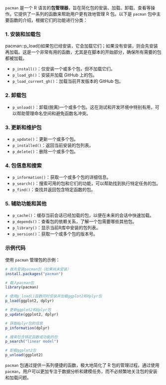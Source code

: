 `pacman` 是一个 R 语言的**包管理器**，旨在简化包的安装、加载、卸载、查看等操作。它提供了一系列的函数来帮助用户更有效地管理 R 包。以下是 `pacman` 包中主要函数的介绍，根据它们的功能进行分类：

### 1. 安装和加载包
pacman::p_load()如果包已经安装，它会加载它们；如果没有安装，则会先安装再加载。这是一个非常有用的函数，尤其是在脚本的开始部分，确保所有需要的包都被加载。
- `p_install()`：仅安装一个或多个包，但不加载它们。
- `p_load_gh()`：安装并加载 GitHub 上的包。
- `p_load_current_gh()`：加载当前开发版本的 GitHub 包。

### 2. 卸载包

- `p_unload()`：卸载(脱离)一个或多个包。这在测试和开发环境中特别有用，可以帮助管理命名空间和避免函数名冲突。

### 3. 更新和维护包

- `p_update()`：更新一个或多个包。
- `p_installed()`：返回当前安装的包列表。
- `p_delete()`：删除一个或多个包。

### 4. 包信息和搜索

- `p_information()`：获取一个或多个包的详细信息。
- `p_search()`：搜索可用的包和它们的功能，可以帮助找到执行特定任务的包。
- `p_find()`：查找并返回包含特定函数的包。

### 5. 辅助功能和其他

- `p_cache()`：缓存当前会话已经加载的包，以便在未来的会话中快速加载。
- `p_depends()`：查看包的依赖关系，了解一个包需要哪些其他包。
- `p_library()`：显示当前R库中安装的包列表。
- `p_version()`：获取一个或多个包的版本号。

### 示例代码

使用 `pacman` 管理包的示例：

```r
# 首先安装pacman包（如果尚未安装）
install.packages("pacman")

# 载入pacman包
library(pacman)

# 使用p_load()函数同时安装并加载ggplot2和dplyr包
p_load(ggplot2, dplyr)

# 更新ggplot2和dplyr包
p_update(ggplot2, dplyr)

# 获取dplyr包的信息
p_information(dplyr)

# 搜索包含特定函数或功能的包
p_search("linear model")

# 卸载ggplot2包
p_unload(ggplot2)
```

`pacman` 包通过提供一系列便捷的函数，极大地简化了 R 包的管理过程。通过使用 `pacman`，用户可以更加专注于数据分析和建模任务，而不必频繁地关注包的安装和加载问题。